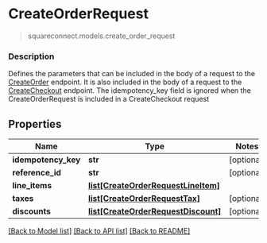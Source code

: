 # CreateOrderRequest
> squareconnect.models.create_order_request

### Description

Defines the parameters that can be included in the body of a request to the [CreateOrder](#endpoint-createorder) endpoint.  It is also included in the body of a request to the [CreateCheckout](#endpoint-createcheckout) endpoint. The idempotency_key field is ignored when the CreateOrderRequest is included in a CreateCheckout request

## Properties
Name | Type | Notes
------------ | ------------- | -------------
**idempotency_key** | **str** | [optional] 
**reference_id** | **str** | [optional] 
**line_items** | [**list[CreateOrderRequestLineItem]**](CreateOrderRequestLineItem.md) | 
**taxes** | [**list[CreateOrderRequestTax]**](CreateOrderRequestTax.md) | [optional] 
**discounts** | [**list[CreateOrderRequestDiscount]**](CreateOrderRequestDiscount.md) | [optional] 

[[Back to Model list]](../README.md#documentation-for-models) [[Back to API list]](../README.md#documentation-for-api-endpoints) [[Back to README]](../README.md)


